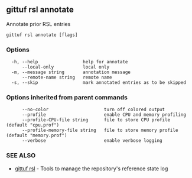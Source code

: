## gittuf rsl annotate

Annotate prior RSL entries

```
gittuf rsl annotate [flags]
```

### Options

```
  -h, --help                 help for annotate
      --local-only           local only
  -m, --message string       annotation message
      --remote-name string   remote name
  -s, --skip                 mark annotated entries as to be skipped
```

### Options inherited from parent commands

```
      --no-color                     turn off colored output
      --profile                      enable CPU and memory profiling
      --profile-CPU-file string      file to store CPU profile (default "cpu.prof")
      --profile-memory-file string   file to store memory profile (default "memory.prof")
      --verbose                      enable verbose logging
```

### SEE ALSO

* [gittuf rsl](gittuf_rsl.md)	 - Tools to manage the repository's reference state log

